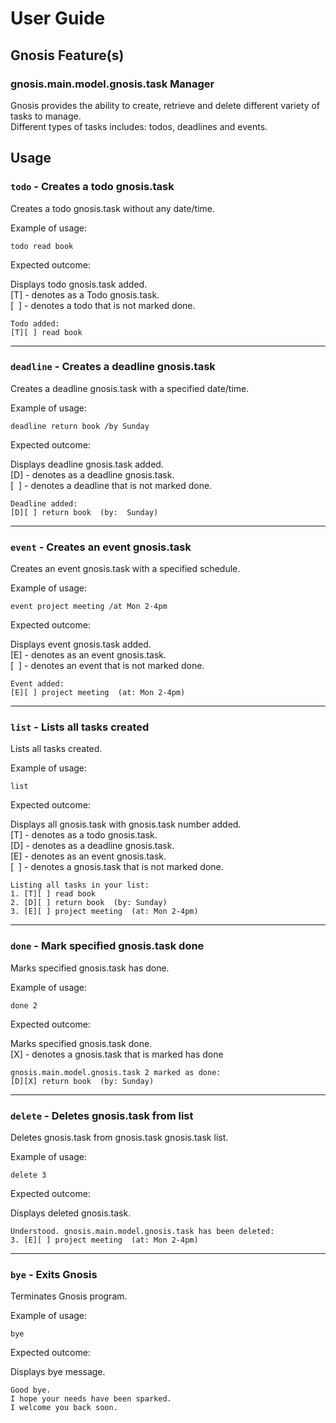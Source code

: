 
# User Guide

## Gnosis Feature(s)

### gnosis.main.model.gnosis.task Manager

Gnosis provides the ability to create, retrieve and delete different variety of tasks
to manage.</br>
Different types of tasks includes: todos, deadlines and events.

## Usage

### `todo` - Creates a todo gnosis.task

Creates a todo gnosis.task without any date/time.

Example of usage: 

`todo read book`

Expected outcome:

Displays todo gnosis.task added.<br/>
[T] - denotes as a Todo gnosis.task.<br/>
[&nbsp;&nbsp;] - denotes a todo that is not marked done.
```
Todo added:
[T][ ] read book
```
***
### `deadline` - Creates a deadline gnosis.task

Creates a deadline gnosis.task with a specified date/time.

Example of usage:

`deadline return book /by Sunday`

Expected outcome:

Displays deadline gnosis.task added.<br/>
[D] - denotes as a deadline gnosis.task.<br/>
[&nbsp;&nbsp;] - denotes a deadline that is not marked done.
```
Deadline added:
[D][ ] return book  (by:  Sunday)
```
***
### `event` - Creates an event gnosis.task

Creates an event gnosis.task with a specified schedule.

Example of usage:

`event project meeting /at Mon 2-4pm`

Expected outcome:

Displays event gnosis.task added.<br/>
[E] - denotes as an event gnosis.task.<br/>
[&nbsp;&nbsp;] - denotes an event that is not marked done.
```
Event added:
[E][ ] project meeting  (at: Mon 2-4pm)
```
***
### `list` - Lists all tasks created

Lists all tasks created.

Example of usage:

`list`

Expected outcome:

Displays all gnosis.task with gnosis.task number added.<br/>
[T] - denotes as a todo gnosis.task.<br/>
[D] - denotes as a deadline gnosis.task.<br/>
[E] - denotes as an event gnosis.task.<br/>
[&nbsp;&nbsp;] - denotes a gnosis.task that is not marked done.
```
Listing all tasks in your list:
1. [T][ ] read book
2. [D][ ] return book  (by: Sunday)
3. [E][ ] project meeting  (at: Mon 2-4pm)
```
***
### `done` - Mark specified gnosis.task done

Marks specified gnosis.task has done.

Example of usage:

`done 2`

Expected outcome:

Marks specified gnosis.task done.<br/>
[X] - denotes a gnosis.task that is marked has done<br/>
```
gnosis.main.model.gnosis.task 2 marked as done:
[D][X] return book  (by: Sunday)
```
***
### `delete` - Deletes gnosis.task from list

Deletes gnosis.task from gnosis.task gnosis.task list.

Example of usage:

`delete 3`

Expected outcome:

Displays deleted gnosis.task.<br/>
```
Understood. gnosis.main.model.gnosis.task has been deleted:
3. [E][ ] project meeting  (at: Mon 2-4pm)
```
***
### `bye` - Exits Gnosis

Terminates Gnosis program.

Example of usage:

`bye`

Expected outcome:

Displays bye message.
```
Good bye.
I hope your needs have been sparked.
I welcome you back soon.
```
